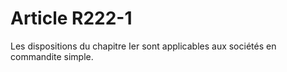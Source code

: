 # Article R222-1

Les dispositions du chapitre Ier sont applicables aux sociétés en commandite simple.